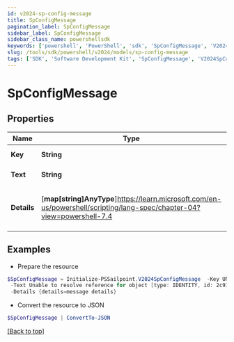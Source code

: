 ```yaml
---
id: v2024-sp-config-message
title: SpConfigMessage
pagination_label: SpConfigMessage
sidebar_label: SpConfigMessage
sidebar_class_name: powershellsdk
keywords: ['powershell', 'PowerShell', 'sdk', 'SpConfigMessage', 'V2024SpConfigMessage'] 
slug: /tools/sdk/powershell/v2024/models/sp-config-message
tags: ['SDK', 'Software Development Kit', 'SpConfigMessage', 'V2024SpConfigMessage']
---
```



# SpConfigMessage

## Properties

Name | Type | Description | Notes
------------ | ------------- | ------------- | -------------
**Key** | **String** | Message key. | [required]
**Text** | **String** | Message text. | [required]
**Details** | [**map[string]AnyType**]https://learn.microsoft.com/en-us/powershell/scripting/lang-spec/chapter-04?view=powershell-7.4 | Message details if any, in key:value pairs. | [required]

## Examples

- Prepare the resource
```powershell
$SpConfigMessage = Initialize-PSSailpoint.V2024SpConfigMessage  -Key UNKNOWN_REFERENCE_RESOLVER `
 -Text Unable to resolve reference for object [type: IDENTITY, id: 2c91808c746e9c9601747d6507332ecz, name: random identity] `
 -Details {details=message details}
```

- Convert the resource to JSON
```powershell
$SpConfigMessage | ConvertTo-JSON
```


[[Back to top]](#) 

